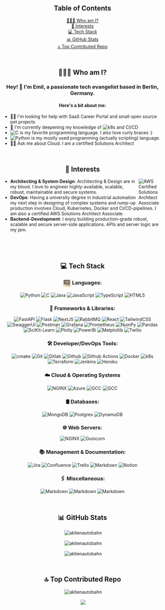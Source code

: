 <div align="center" id="table-of-contents">
<h2>Table of Contents</h2>
<a href="#who-am-i">👨🏻‍💻 Who am I?</a><br>
<a href="#interests">🚀 Interests</a><br>
<a href="#tech-stack">💻 Tech Stack</a><br>
<a href="#github-stats">📊 GitHub Stats</a><br>
<a href="#top-contributed-repo">🔝 Top Contributed Repo</a>
 
</div>

<p>&nbsp;</p>

<h2 align="center" id="who-am-i">👨🏻‍💻 Who am I?</h2>
<h3 align="center">Hey! 👋 I'm Emil, a passionate tech evangelist based in Berlin, Germany.</h3> <h4 align="center">Here's a bit about me:</h4>
<p align="center"> 
<ul>
<li>🙏🏻 I'm looking for help with SaaS Career Portal and small open source pet projects</li>
<li>📖 I'm currently deepening my knowledge of <img alt="k8s" src="https://img.shields.io/badge/kubernetes-%23326ce5.svg?style=flat&logo=kubernetes&logoColor=white"> and CI/CD</li>
<li><img alt="C" src="https://img.shields.io/badge/c-%2300599C.svg?style=flat&logo=c&logoColor=white"> is my favorite programming language. I also love curly braces :)</li>
<li><img alt="Python" src="https://img.shields.io/badge/python-3670A0?style=flat&logo=python&logoColor=ffdd54"> is my mostly used programming (actually scripting) language.
</li>
<li>🙋🏻 Ask me about Cloud. I am a certified Solutions Architect</li>
</ul>

<p>&nbsp;</p>

<h2 align="center" id="interests">🚀 Interests</h2>
<a href="https://www.credly.com/badges/65b7b8ca-aed7-4964-bb04-1eca8963f9d1/public_url">
<img align="right" width="75 " alt="AWS Certified Solutions Architect Associate" src="https://images.credly.com/size/220x220/images/0e284c3f-5164-4b21-8660-0d84737941bc/image.png"/>
</a>
<ul>
<li><strong>Architecting & System Design</strong>: Architecting & Design are in my blood. I love to engineer highly-available, scalable, robust, maintainable and secure systems.</li>
<li><strong>DevOps</strong>: Having a university degree in industrial automation my next step in designing of complex systems and rump-up production involves Cloud, Kubernetes, Docker and CI/CD-pipelines. I am also a certified AWS Solutions Architect Associate.</li>
<li><strong>Backend-Development</strong>: I enjoy building production-grade robust, scalable and secure server-side applications. APIs and server logic are my jam.</li>
</ul>
<p align="center">
<br>
<p>&nbsp;</p>

<h2 align="center" id="tech-stack">💻 Tech Stack</h2>
<p align="center">
<h3 align="center"> 
<img alt="Languages" src="./code-svgrepo-com.svg" width="24" height="24" align="center">
Languages:</h3>
<p align="center">
<img alt="Python" src="https://img.shields.io/badge/python-3670A0?style=flat&logo=python&logoColor=ffdd54">
<img alt="C" src="https://img.shields.io/badge/c-%2300599C.svg?style=flat&logo=c&logoColor=white">
<img alt="Java" src="https://img.shields.io/badge/java-%23ED8B00.svg?style=flat&logo=openjdk&logoColor=white">
<img alt="JavaScript" src="https://img.shields.io/badge/javascript-%23323330.svg?style=flat&logo=javascript&logoColor=%23F7DF1E">
<img alt="TypeScript" src="https://img.shields.io/badge/typescript-%23007ACC.svg?style=flat&logo=typescript&logoColor=white">
<img alt="HTML5" src="https://img.shields.io/badge/html5-%23E34F26.svg?style=flat&logo=html5&logoColor=white">
</p>

<h3 align="center">🚀 Frameworks & Libraries:</h3>
<p align="center">

<img alt="FastAPI" src="https://img.shields.io/badge/FastAPI-005571?style=flat&logo=fastapi">
<img alt="Flask" src="https://img.shields.io/badge/flask-%23000.svg?style=flat&logo=flask&logoColor=white"> 
<img alt="NextJS" src="https://img.shields.io/badge/Next-black?style=flat&logo=next.js&logoColor=white"> 
<img alt="RabbitMQ" src="https://img.shields.io/badge/rabbitmq-FF6600?style=flat&logo=rabbitmq&logoColor=white">
<img alt="React" src="https://img.shields.io/badge/react-%2320232a.svg?style=flat&logo=react&logoColor=%2361DAFB">
<img alt="TailwindCSS" src="https://img.shields.io/badge/tailwindcss-%2338B2AC.svg?style=flat&logo=tailwind-css&logoColor=white"> 
<img alt="SwaggerUI" src="https://img.shields.io/badge/-Swagger-%23Clojure?style=flat&logo=swagger&logoColor=white">
<img alt="Postman" src="https://img.shields.io/badge/Postman-FF6C37?style=flat&logo=postman&logoColor=white">
<img alt="Grafana" src="https://img.shields.io/badge/grafana-%23F46800.svg?style=flat&logo=grafana&logoColor=white">
<img alt="Prometheus" src="https://img.shields.io/badge/Prometheus-E6522C?style=flat&logo=Prometheus&logoColor=white">
<img alt="NumPy" src="https://img.shields.io/badge/numpy-%23013243.svg?style=flat&logo=numpy&logoColor=white">
<img alt="Pandas" src="https://img.shields.io/badge/pandas-%23150458.svg?style=flat&logo=pandas&logoColor=white">
<img alt="SciKit-Learn" src="https://img.shields.io/badge/scikit--learn-%23F7931E.svg?style=flat&logo=scikit-learn&logoColor=white">
<img alt="Plotly" src="https://img.shields.io/badge/Plotly-%233F4F75.svg?style=flat&logo=plotly&logoColor=white">
<img alt="PowerBi" src="https://img.shields.io/badge/power_bi-F2C811?style=flat&logo=powerbi&logoColor=black">
<img alt="Matplotlib" src="https://img.shields.io/badge/Matplotlib-%23ffffff.svg?style=flat&logo=Matplotlib&logoColor=black">
<img alt="Twilio" src="https://img.shields.io/badge/Twilio-F22F46?style=flat&logo=Twilio&logoColor=white">
</p>

<h3 align="center">🛠️ Developer/DevOps Tools:</h3>
<p align="center">
<img alt="cmake" src="https://img.shields.io/badge/CMake-%23008FBA.svg?style=flat&logo=cmake&logoColor=white">
<img alt="Git" src="https://img.shields.io/badge/git-%23F05033.svg?style=flat&logo=git&logoColor=white">
<img alt="Gitlab" src="https://img.shields.io/badge/gitlab-%23181717.svg?style=flat&logo=gitlab&logoColor=orange">
<img alt="Github" src="https://img.shields.io/badge/github-%23121011.svg?style=flat&logo=github&logoColor=white">
<img alt="Github Actions" src="https://img.shields.io/badge/github%20actions-%232671E5.svg?style=flat&logo=githubactions&logoColor=white">
<img alt="Docker" src="https://img.shields.io/badge/docker-%230db7ed.svg?style=flat&logo=docker&logoColor=white">
<img alt="k8s" src="https://img.shields.io/badge/kubernetes-%23326ce5.svg?style=flat&logo=kubernetes&logoColor=white">
<img alt="Terraform" src="https://img.shields.io/badge/terraform-%235835CC.svg?style=flat&logo=terraform&logoColor=white">
<img alt="Jenkins" src="https://img.shields.io/badge/jenkins-%232C5263.svg?style=flat&logo=jenkins&logoColor=white">
<img alt="Heroku" src="https://img.shields.io/badge/heroku-%23430098.svg?style=flat&logo=heroku&logoColor=white"> 
</p>

<h3 align="center">☁️ Cloud & Operating Systems</h3>
<p align="center">
<img alt="NGINX" src="https://img.shields.io/badge/AWS-%23FF9900.svg?style=flat&logo=amazon-aws&logoColor=white">
<img alt="Azure" src="https://img.shields.io/badge/azure-%230072C6.svg?style=flat&logo=microsoftazure&logoColor=white">
<img alt="GCC" src="https://img.shields.io/badge/GoogleCloud-%234285F4.svg?style=flat&logo=google-cloud&logoColor=white">
<img alt="GCC" src="https://img.shields.io/badge/Linux-FCC624?style=flat&logo=linux&logoColor=black">


<p align="center">

<h3 align="center">🛢️ Databases:</h3>
<p align="center">
<img alt="MongoDB" src="https://img.shields.io/badge/MongoDB-%234ea94b.svg?style=flat&logo=mongodb&logoColor=white">
<img alt="Postgres" src="https://img.shields.io/badge/postgres-%23316192.svg?style=flat&logo=postgresql&logoColor=white">
<img alt="DynamoDB" src="https://img.shields.io/badge/Amazon%20DynamoDB-4053D6?style=flat&logo=Amazon%20DynamoDB&logoColor=white">
</p>

<h3 align="center">🌐 Web Servers:</h3>
<p align="center">
<img alt="NGINX" src="https://img.shields.io/badge/nginx-%23009639.svg?style=flat&logo=nginx&logoColor=white">
<img alt="Gunicorn" src="https://img.shields.io/badge/gunicorn-%298729.svg?style=flat&logo=gunicorn&logoColor=white">
</p>

<h3 align="center">📚 Management & Documentation:</h3>
<p align="center">
<img alt="Jira" src="https://img.shields.io/badge/jira-%230A0FFF.svg?style=flat&logo=jira&logoColor=white">
<img alt="Confluence" src="https://img.shields.io/badge/confluence-%23172BF4.svg?style=flat&logo=confluence&logoColor=white">
<img alt="Trello" src="https://img.shields.io/badge/Trello-%23026AA7.svg?style=flat&logo=Trello&logoColor=white">
<img alt="Markdown" src="https://img.shields.io/badge/markdown-%23000000.svg?style=flat&logo=markdown&logoColor=white">
<img alt="Notion" src="https://img.shields.io/badge/Notion-%23000000.svg?style=flat&logo=notion&logoColor=white"> 

<h3 align="center">🖇️ Miscellaneous:</h3>
<p align="center">
<img alt="Markdown" src="https://img.shields.io/badge/figma-%23F24E1E.svg?style=flat&logo=figma&logoColor=white">   
<img alt="Markdown" src="https://img.shields.io/badge/-RaspberryPi-C51A4A?style=flat&logo=Raspberry-Pi">
<img alt="Markdown" src="https://img.shields.io/badge/homebridge-%23491F59.svg?style=flat&logo=homebridge&logoColor=white">

<p>&nbsp;</p>

<h2 align="center" id="github-stats">📊 GitHub Stats</h2>
<p align="center">&nbsp;<img align="center" src="https://github-readme-stats.vercel.app/api?username=aktienautobahn&theme=dark&hide_border=false&include_all_commits=false&count_private=false" alt="aktienautobahn" /></p>
<p align="center">&nbsp;<img align="center" src="https://github-readme-streak-stats.herokuapp.com/?user=aktienautobahn&theme=dark&hide_border=false" alt="aktienautobahn" /></p>
<p align="center">&nbsp;<img align="center" src="https://github-readme-stats.vercel.app/api/top-langs/?username=aktienautobahn&theme=dark&hide_border=false&include_all_commits=false&count_private=false&layout=compact" alt="aktienautobahn" /></p>

<p>&nbsp;</p>

<h2 align="center" id="top-contributed-repo">🔝 Top Contributed Repo</h2>
<p align="center">&nbsp;<img align="center" src="https://github-contributor-stats.vercel.app/api?username=aktienautobahn&limit=5&theme=dark&combine_all_yearly_contributions=true" alt="aktienautobahn" /></p>

<p align="center">&nbsp;<img align="center" src="https://visitcount.itsvg.in/api?id=aktienautobahn&label=Profile%20Views&color=12&icon=5&pretty=true"/></p>